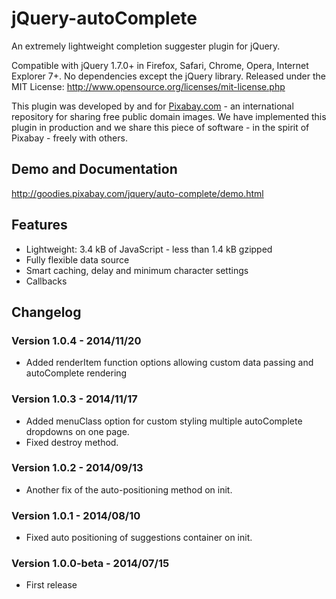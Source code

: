 jQuery-autoComplete
===================

An extremely lightweight completion suggester plugin for jQuery.

Compatible with jQuery 1.7.0+ in Firefox, Safari, Chrome, Opera, Internet Explorer 7+. No dependencies except the jQuery library.
Released under the MIT License: http://www.opensource.org/licenses/mit-license.php

This plugin was developed by and for [Pixabay.com](http://pixabay.com/) - an international repository for sharing free public domain images.
We have implemented this plugin in production and we share this piece of software - in the spirit of Pixabay - freely with others.

## Demo and Documentation

http://goodies.pixabay.com/jquery/auto-complete/demo.html

## Features

* Lightweight: 3.4 kB of JavaScript - less than 1.4 kB gzipped
* Fully flexible data source
* Smart caching, delay and minimum character settings
* Callbacks

## Changelog

### Version 1.0.4 - 2014/11/20

* Added renderItem function options allowing custom data passing and autoComplete rendering

### Version 1.0.3 - 2014/11/17

* Added menuClass option for custom styling multiple autoComplete dropdowns on one page.
* Fixed destroy method.

### Version 1.0.2 - 2014/09/13

* Another fix of the auto-positioning method on init.

### Version 1.0.1 - 2014/08/10

* Fixed auto positioning of suggestions container on init.

### Version 1.0.0-beta - 2014/07/15

* First release
